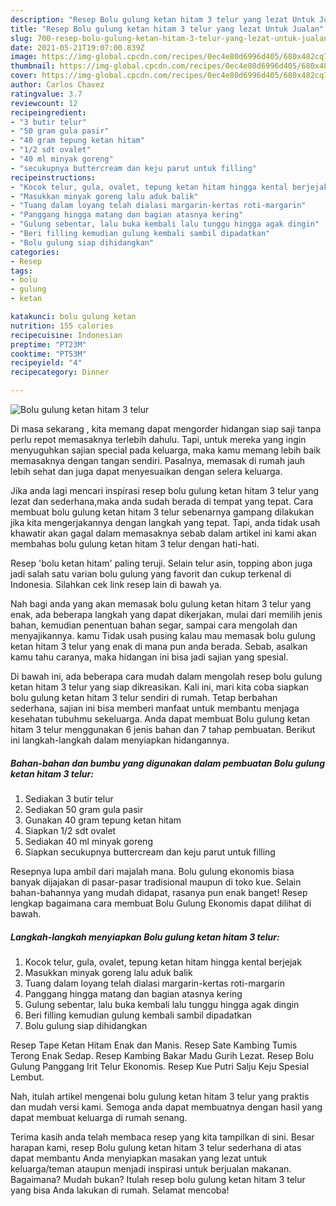 ```yaml
---
description: "Resep Bolu gulung ketan hitam 3 telur yang lezat Untuk Jualan"
title: "Resep Bolu gulung ketan hitam 3 telur yang lezat Untuk Jualan"
slug: 700-resep-bolu-gulung-ketan-hitam-3-telur-yang-lezat-untuk-jualan
date: 2021-05-21T19:07:00.839Z
image: https://img-global.cpcdn.com/recipes/0ec4e80d6996d405/680x482cq70/bolu-gulung-ketan-hitam-3-telur-foto-resep-utama.jpg
thumbnail: https://img-global.cpcdn.com/recipes/0ec4e80d6996d405/680x482cq70/bolu-gulung-ketan-hitam-3-telur-foto-resep-utama.jpg
cover: https://img-global.cpcdn.com/recipes/0ec4e80d6996d405/680x482cq70/bolu-gulung-ketan-hitam-3-telur-foto-resep-utama.jpg
author: Carlos Chavez
ratingvalue: 3.7
reviewcount: 12
recipeingredient:
- "3 butir telur"
- "50 gram gula pasir"
- "40 gram tepung ketan hitam"
- "1/2 sdt ovalet"
- "40 ml minyak goreng"
- "secukupnya buttercream dan keju parut untuk filling"
recipeinstructions:
- "Kocok telur, gula, ovalet, tepung ketan hitam hingga kental berjejak"
- "Masukkan minyak goreng lalu aduk balik"
- "Tuang dalam loyang telah dialasi margarin-kertas roti-margarin"
- "Panggang hingga matang dan bagian atasnya kering"
- "Gulung sebentar, lalu buka kembali lalu tunggu hingga agak dingin"
- "Beri filling kemudian gulung kembali sambil dipadatkan"
- "Bolu gulung siap dihidangkan"
categories:
- Resep
tags:
- bolu
- gulung
- ketan

katakunci: bolu gulung ketan 
nutrition: 155 calories
recipecuisine: Indonesian
preptime: "PT23M"
cooktime: "PT53M"
recipeyield: "4"
recipecategory: Dinner

---
```



![Bolu gulung ketan hitam 3 telur](https://img-global.cpcdn.com/recipes/0ec4e80d6996d405/680x482cq70/bolu-gulung-ketan-hitam-3-telur-foto-resep-utama.jpg)

Di masa  sekarang , kita memang dapat mengorder hidangan siap saji tanpa perlu repot memasaknya terlebih dahulu. Tapi, untuk mereka yang ingin menyuguhkan sajian special pada keluarga, maka kamu memang lebih baik memasaknya dengan tangan sendiri. Pasalnya, memasak di rumah jauh lebih sehat dan juga dapat menyesuaikan dengan selera keluarga.

Jika anda lagi mencari inspirasi resep bolu gulung ketan hitam 3 telur yang lezat dan sederhana,maka anda sudah berada di tempat yang tepat. Cara membuat bolu gulung ketan hitam 3 telur  sebenarnya gampang dilakukan jika kita mengerjakannya dengan langkah yang tepat. Tapi, anda tidak usah khawatir akan gagal dalam memasaknya 
sebab dalam artikel ini kami akan membahas bolu gulung ketan hitam 3 telur dengan hati-hati.  

Resep &#39;bolu ketan hitam&#39; paling teruji. Selain telur asin, topping abon juga jadi salah satu varian bolu gulung yang favorit dan cukup terkenal di Indonesia. Silahkan cek link resep lain di bawah ya.

Nah bagi anda yang akan memasak bolu gulung ketan hitam 3 telur yang enak, ada beberapa langkah yang dapat dikerjakan, mulai dari memilih jenis bahan, kemudian penentuan bahan segar, sampai cara mengolah dan menyajikannya. kamu Tidak usah pusing kalau mau memasak bolu gulung ketan hitam 3 telur yang enak di mana pun anda berada. Sebab, asalkan kamu  tahu caranya, maka hidangan ini bisa jadi sajian yang spesial.

Di bawah ini, ada beberapa cara mudah dalam mengolah resep bolu gulung ketan hitam 3 telur yang siap dikreasikan. Kali ini, mari kita coba siapkan bolu gulung ketan hitam 3 telur sendiri di rumah. Tetap berbahan sederhana, sajian ini bisa memberi manfaat untuk membantu menjaga kesehatan tubuhmu sekeluarga. Anda dapat membuat Bolu gulung ketan hitam 3 telur menggunakan 6 jenis bahan dan 7 tahap pembuatan. Berikut ini langkah-langkah dalam menyiapkan hidangannya.

<!--inarticleads1-->

##### Bahan-bahan dan bumbu yang digunakan dalam pembuatan Bolu gulung ketan hitam 3 telur:

1. Sediakan 3 butir telur
1. Sediakan 50 gram gula pasir
1. Gunakan 40 gram tepung ketan hitam
1. Siapkan 1/2 sdt ovalet
1. Sediakan 40 ml minyak goreng
1. Siapkan secukupnya buttercream dan keju parut untuk filling


Resepnya lupa ambil dari majalah mana. Bolu gulung ekonomis biasa banyak dijajakan di pasar-pasar tradisional maupun di toko kue. Selain bahan-bahannya yang mudah didapat, rasanya pun enak banget! Resep lengkap bagaimana cara membuat Bolu Gulung Ekonomis dapat dilihat di bawah. 

<!--inarticleads2-->

##### Langkah-langkah menyiapkan Bolu gulung ketan hitam 3 telur:

1. Kocok telur, gula, ovalet, tepung ketan hitam hingga kental berjejak
1. Masukkan minyak goreng lalu aduk balik
1. Tuang dalam loyang telah dialasi margarin-kertas roti-margarin
1. Panggang hingga matang dan bagian atasnya kering
1. Gulung sebentar, lalu buka kembali lalu tunggu hingga agak dingin
1. Beri filling kemudian gulung kembali sambil dipadatkan
1. Bolu gulung siap dihidangkan


Resep Tape Ketan Hitam Enak dan Manis. Resep Sate Kambing Tumis Terong Enak Sedap. Resep Kambing Bakar Madu Gurih Lezat. Resep Bolu Gulung Panggang Irit Telur Ekonomis. Resep Kue Putri Salju Keju Spesial Lembut. 

Nah, itulah artikel mengenai  bolu gulung ketan hitam 3 telur  yang praktis dan mudah versi kami. Semoga anda dapat membuatnya dengan hasil yang dapat membuat keluarga di rumah senang. 

Terima kasih anda telah membaca resep yang kita tampilkan di sini. Besar harapan kami, resep  Bolu gulung ketan hitam 3 telur sederhana di atas dapat membantu Anda menyiapkan masakan yang lezat untuk keluarga/teman ataupun menjadi inspirasi untuk berjualan makanan. Bagaimana? Mudah bukan? Itulah resep bolu gulung ketan hitam 3 telur yang bisa Anda lakukan di rumah. Selamat mencoba!

